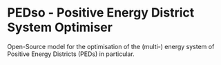 # PEDso - Positive Energy District System Optimiser

Open-Source model for the optimisation of the (multi-) energy system of Positive Energy Districts (PEDs) in particular.
